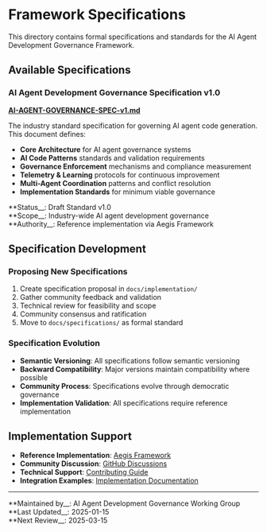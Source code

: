 <!--
@aegisFrameworkVersion: 2.5.0
@intent: Specifications directory index and navigation
@context: Index for all framework specifications and standards
@mode: strict
-->

# Framework Specifications

This directory contains formal specifications and standards for the AI Agent Development Governance Framework.

## Available Specifications

### AI Agent Development Governance Specification v1.0

**[AI-AGENT-GOVERNANCE-SPEC-v1.md](AI-AGENT-GOVERNANCE-SPEC-v1.md)**

The industry standard specification for governing AI agent code generation. This document defines:

- __Core Architecture__ for AI agent governance systems
- __AI Code Patterns__ standards and validation requirements
- __Governance Enforcement__ mechanisms and compliance measurement
- __Telemetry & Learning__ protocols for continuous improvement
- __Multi-Agent Coordination__ patterns and conflict resolution
- __Implementation Standards__ for minimum viable governance

**Status__: Draft Standard v1.0  
**Scope__: Industry-wide AI agent development governance  
**Authority__: Reference implementation via Aegis Framework

## Specification Development

### Proposing New Specifications

1. Create specification proposal in `docs/implementation/`
2. Gather community feedback and validation
3. Technical review for feasibility and scope
4. Community consensus and ratification
5. Move to `docs/specifications/` as formal standard

### Specification Evolution

- __Semantic Versioning__: All specifications follow semantic versioning
- __Backward Compatibility__: Major versions maintain compatibility where possible
- __Community Process__: Specifications evolve through democratic governance
- __Implementation Validation__: All specifications require reference implementation

## Implementation Support

- __Reference Implementation__: [Aegis Framework](../../README.md)
- __Community Discussion__: [GitHub Discussions](https://github.com/your-org/aegis-framework/discussions)
- __Technical Support__: [Contributing Guide](../../CONTRIBUTING.md)
- __Integration Examples__: [Implementation Documentation](../implementation/)

---

**Maintained by__: AI Agent Development Governance Working Group  
**Last Updated__: 2025-01-15  
**Next Review__: 2025-03-15
